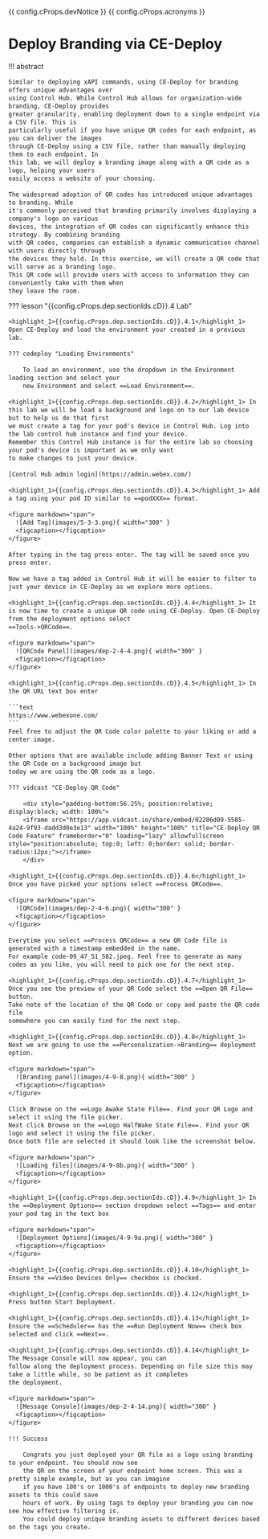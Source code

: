 {{ config.cProps.devNotice }}
{{ config.cProps.acronyms }}
# Deploy Branding via CE-Deploy

!!! abstract

    Similar to deploying xAPI commands, using CE-Deploy for branding offers unique advantages over 
    using Control Hub. While Control Hub allows for organization-wide branding, CE-Deploy provides 
    greater granularity, enabling deployment down to a single endpoint via a CSV file. This is 
    particularly useful if you have unique QR codes for each endpoint, as you can deliver the images 
    through CE-Deploy using a CSV file, rather than manually deploying them to each endpoint. In 
    this lab, we will deploy a branding image along with a QR code as a logo, helping your users 
    easily access a website of your choosing.

    The widespread adoption of QR codes has introduced unique advantages to branding. While
    it's commonly perceived that branding primarily involves displaying a company's logo on various
    devices, the integration of QR codes can significantly enhance this strategy. By combining branding
    with QR codes, companies can establish a dynamic communication channel with users directly through
    the devices they hold. In this exercise, we will create a QR code that will serve as a branding logo.
    This QR code will provide users with access to information they can conveniently take with them when
    they leave the room.

??? lesson "{{config.cProps.dep.sectionIds.cD}}.4 Lab"

    <highlight_1>{{config.cProps.dep.sectionIds.cD}}.4.1</highlight_1> Open CE-Deploy and load the environment your created in a previous lab.
    
    ??? cedeploy "Loading Environments"
    
        To load an environment, use the dropdown in the Environment loading section and select your
        new Environment and select ==Load Environment==.
    
    <highlight_1>{{config.cProps.dep.sectionIds.cD}}.4.2</highlight_1> In this lab we will be load a background and logo on to our lab device but to help us do that first 
    we must create a tag for your pod's device in Control Hub. Log into the lab control hub instance and find your device. 
    Remember this Control Hub instance is for the entire lab so choosing your pod's device is important as we only want 
    to make changes to just your device.
    
    [Control Hub admin login](https://admin.webex.com/)
    
    <highlight_1>{{config.cProps.dep.sectionIds.cD}}.4.3</highlight_1> Add a tag using your pod ID similar to ==podXXX== format.
    
    <figure markdown="span">
      ![Add Tag](images/5-3-3.png){ width="300" }
      <figcaption></figcaption>
    </figure>
    
    After typing in the tag press enter. The tag will be saved once you press enter.
    
    Now we have a tag added in Control Hub it will be easier to filter to just your device in CE-Deploy as we explore more options.
    
    <highlight_1>{{config.cProps.dep.sectionIds.cD}}.4.4</highlight_1> It is now time to create a unique QR code using CE-Deploy. Open CE-Deploy from the deployment options select 
    ==Tools->QRCode==.
    
    <figure markdown="span">
      ![QRCode Panel](images/dep-2-4-4.png){ width="300" }
      <figcaption></figcaption>
    </figure>
    
    <highlight_1>{{config.cProps.dep.sectionIds.cD}}.4.5</highlight_1> In the QR URL text box enter
    
    ```text
    https://www.webexone.com/
    ```
    Feel free to adjust the QR Code color palette to your liking or add a center image.
    
    Other options that are available include adding Banner Text or using the QR Code on a background image but 
    today we are using the QR code as a logo.
    
    ??? vidcast "CE-Deploy QR Code"
    
        <div style="padding-bottom:56.25%; position:relative; display:block; width: 100%">
        <iframe src="https://app.vidcast.io/share/embed/02286d09-5585-4a24-9f93-dadd3d0e3e13" width="100%" height="100%" title="CE-Deploy QR Code Feature" frameborder="0" loading="lazy" allowfullscreen style="position:absolute; top:0; left: 0;border: solid; border-radius:12px;"></iframe>
        </div>
    
    <highlight_1>{{config.cProps.dep.sectionIds.cD}}.4.6</highlight_1> Once you have picked your options select ==Process QRCode==.
    
    <figure markdown="span">
      ![QRCode](images/dep-2-4-6.png){ width="300" }
      <figcaption></figcaption>
    </figure>
    
    Everytime you select ==Process QRCode== a new QR Code file is generated with a timestamp embedded in the name.
    For example code-09_47_51_582.jpeg. Feel free to generate as many codes as you like, you will need to pick one for the next step.
    
    <highlight_1>{{config.cProps.dep.sectionIds.cD}}.4.7</highlight_1> Once you see the preview of your QR Code select the ==Open QR File== button. 
    Take note of the location of the QR Code or copy and paste the QR code file 
    somewhere you can easily find for the next step.
    
    <highlight_1>{{config.cProps.dep.sectionIds.cD}}.4.8</highlight_1> Next we are going to use the ==Personalization->Branding== deployment option.
    
    <figure markdown="span">
      ![Branding panel](images/4-9-8.png){ width="300" }
      <figcaption></figcaption>
    </figure>
    
    Click Browse on the ==Logo Awake State File==. Find your QR Logo and select it using the file picker.
    Next click Browse on the ==Logo HalfWake State File==. Find your QR logo and select it using the file picker.
    Once both file are selected it should look like the screenshot below.
    
    <figure markdown="span">
      ![Loading files](images/4-9-8b.png){ width="300" }
      <figcaption></figcaption>
    </figure>
    
    <highlight_1>{{config.cProps.dep.sectionIds.cD}}.4.9</highlight_1> In the ==Deployment Options== section dropdown select ==Tags== and enter your pod tag in the text box
    
    <figure markdown="span">
      ![Deployment Options](images/4-9-9a.png){ width="300" }
      <figcaption></figcaption>
    </figure>
    
    <highlight_1>{{config.cProps.dep.sectionIds.cD}}.4.10</highlight_1> Ensure the ==Video Devices Only== checkbox is checked.
    
    <highlight_1>{{config.cProps.dep.sectionIds.cD}}.4.12</highlight_1> Press button Start Deployment.
    
    <highlight_1>{{config.cProps.dep.sectionIds.cD}}.4.13</highlight_1> Ensure the ==Scheduler== has the ==Run Deployment Now== check box selected and click ==Next==.
    
    <highlight_1>{{config.cProps.dep.sectionIds.cD}}.4.14</highlight_1> The Message Console will now appear, you can 
    follow along the deployment process. Depending on file size this may take a little while, so be patient as it completes
    the deployment.
    
    <figure markdown="span">
      ![Message Console](images/dep-2-4-14.png){ width="300" }
      <figcaption></figcaption>
    </figure>

    !!! Success
    
        Congrats you just deployed your QR file as a logo using branding to your endpoint. You should now see
        the QR on the screen of your endpoint home screen. This was a pretty simple example, but as you can imagine 
        if you have 100's or 1000's of endpoints to deploy new branding assets to this could save 
        hours of work. By using tags to deploy your branding you can now see how effective filtering is. 
        You could deploy unique branding assets to different devices based on the tags you create.